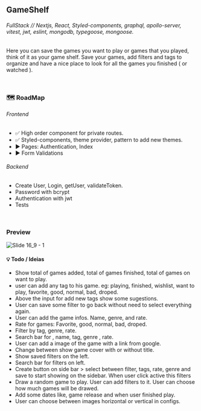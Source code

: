 ## GameShelf

###### FullStack // Nextjs, React, Styled-components, graphql, apollo-server, vitest, jwt, eslint, mongodb, typegoose, mongoose.

Here you can save the games you want to play or games that you played, think of it as your game shelf. Save your games, add filters and tags to organize and have a nice place to look for all the games you finished ( or watched ).

</br>

### 🗺 RoadMap
###### Frontend

- ✅ High order component for private routes.
- ✅ Styled-components, theme provider, pattern to add new themes.
- ▶ Pages: Authentication, Index
- ▶ Form Validations


###### Backend
- Create User, Login, getUser, validateToken.
- Password with bcrypt
- Authentication with jwt
- Tests

</br>

### Preview

![Slide 16_9 - 1](https://user-images.githubusercontent.com/88716893/230511358-068edeb6-ee19-4915-b59a-1e752a82ad52.png)



#### 💡 Todo / Ideias

- Show total of games added, total of games finished, total of games on want to play.
- user can add any tag to his game. eg: playing, finished, wishlist, want to play, favorite, good, normal, bad, droped.
- Above the input for add new tags show some sugestions.
- User can save some filter to go back without need to select everything again.
- User can add the game infos. Name, genre, and rate.
- Rate for games: Favorite, good, normal, bad, droped.
- Filter by tag, genre, rate.
- Search bar for , name, tag, genre , rate.
- User can add a image of the game with a link from google.
- Change between show game cover with or without title.
- Show saved filters on the left.
- Search bar for filters on left.
- Create button on side bar > select between filter, tags, rate, genre and save to start showing on the sidebar. When user click active this filters
- Draw a random game to play. User can add filters to it. User can choose how much games will be drawed.
- Add some dates like, game release and when user finished play.
- User can choose between images horizontal or vertical in configs.
